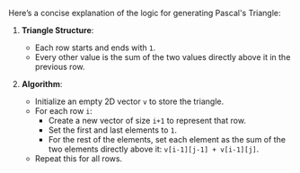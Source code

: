 Here’s a concise explanation of the logic for generating Pascal's Triangle:

1. **Triangle Structure**: 
   - Each row starts and ends with `1`.
   - Every other value is the sum of the two values directly above it in the previous row.

2. **Algorithm**:
   - Initialize an empty 2D vector `v` to store the triangle.
   - For each row `i`:
     - Create a new vector of size `i+1` to represent that row.
     - Set the first and last elements to `1`.
     - For the rest of the elements, set each element as the sum of the two elements directly above it: `v[i-1][j-1] + v[i-1][j]`.
   - Repeat this for all rows.
